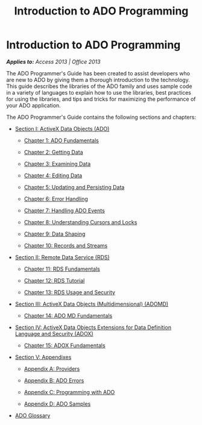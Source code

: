 ﻿---
title: Introduction to ADO Programming
TOCTitle: Introduction
ms:assetid: 40492840-0a03-ed2b-2ae8-f42749ef9b53
ms:mtpsurl: https://msdn.microsoft.com/en-us/library/JJ249181(v=office.15)
ms:contentKeyID: 48544423
ms.date: 09/18/2015
mtps_version: v=office.15
---

# Introduction to ADO Programming


_**Applies to:** Access 2013 | Office 2013_

The ADO Programmer's Guide has been created to assist developers who are new to ADO by giving them a thorough introduction to the technology. This guide describes the libraries of the ADO family and uses sample code in a variety of languages to explain how to use the libraries, best practices for using the libraries, and tips and tricks for maximizing the performance of your ADO application.

The ADO Programmer's Guide contains the following sections and chapters:

  - [Section I: ActiveX Data Objects (ADO)](section-i-activex-data-objects.md)
    
      - [Chapter 1: ADO Fundamentals](chapter-1-ado-fundamentals.md)
    
      - [Chapter 2: Getting Data](chapter-2-getting-data.md)
    
      - [Chapter 3: Examining Data](chapter-3-examining-data.md)
    
      - [Chapter 4: Editing Data](chapter-4-editing-data.md)
    
      - [Chapter 5: Updating and Persisting Data](chapter-5-updating-and-persisting-data.md)
    
      - [Chapter 6: Error Handling](chapter-6-error-handling.md)
    
      - [Chapter 7: Handling ADO Events](chapter-7-handling-ado-events.md)
    
      - [Chapter 8: Understanding Cursors and Locks](chapter-8-understanding-cursors-and-locks.md)
    
      - [Chapter 9: Data Shaping](chapter-9-data-shaping.md)
    
      - [Chapter 10: Records and Streams](chapter-10-records-and-streams.md)

  - [Section II: Remote Data Service (RDS)](section-ii-remote-data-service.md)
    
      - [Chapter 11: RDS Fundamentals](chapter-11-rds-fundamentals.md)
    
      - [Chapter 12: RDS Tutorial](chapter-12-rds-tutorial.md)
    
      - [Chapter 13: RDS Usage and Security](chapter-13-rds-usage-and-security.md)

  - [Section III: ActiveX Data Objects (Multidimensional) (ADOMD)](section-iii-ado-multidimensional-ado-md.md)
    
      - [Chapter 14: ADO MD Fundamentals](chapter-14-ado-md-fundamentals.md)

  - [Section IV: ActiveX Data Objects Extensions for Data Definition Language and Security (ADOX)](section-iv-ado-extensions-for-data-definition-language-and-security-adox.md)
    
      - [Chapter 15: ADOX Fundamentals](chapter-15-adox-fundamentals.md)

  - [Section V: Appendixes](section-v-appendixes.md)
    
      - [Appendix A: Providers](appendix-a-providers.md)
    
      - [Appendix B: ADO Errors](appendix-b-ado-errors.md)
    
      - [Appendix C: Programming with ADO](appendix-c-programming-with-ado.md)
    
      - [Appendix D: ADO Samples](appendix-d-ado-samples.md)

  - [ADO Glossary](ado-glossary.md)

